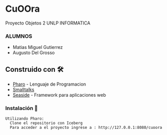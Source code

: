 # CuOOra
Proyecto Objetos 2 UNLP INFORMATICA
### ALUMNOS 
* Matias Miguel Gutierrez
* Augusto Del Grosso

## Construido con 🛠️
* [Pharo](https://pharo.org/) - Lenguaje de Programacion
* [Smalltalks](https://es.wikipedia.org/wiki/Smalltalk) 
* [Seaside](http://www.seaside.st/) - Framework para aplicaciones web

### Instalación 🔧

```
Utilizando Pharo:
  Clone el repositorio con Iceberg
  Para acceder a el proyecto ingrese a : http://127.0.0.1:8080/cuoora
```
